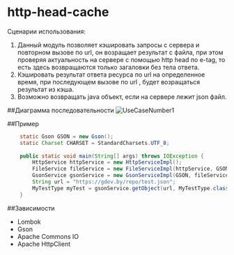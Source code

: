 # http-head-cache

Сценарии использования:
	<ol>
	<li> Данный модуль позволяет кэшировать запросы с сервера и повторном вызове по url, он возращает результат с файла, при этом проверяя актуальность на сервере с помощью http head по e-tag, то есть здесь возвращаются только загаловки без тела ответа.</li>
	<li> Кэшировать результат ответа ресурса по url на определенное время, при последующем вызове по url , будет возращаться результат из кэша.</li>
	<li> Возможно возвращать java объект, если на сервере лежит json файл.</li>
</ol>

##Диаграмма последовательности
![UseCaseNumber1](https://user-images.githubusercontent.com/48221408/134877536-9c414467-ca13-4fbb-b2c8-d77aa2fa167c.jpg)

##Пример 
```java
	static Gson GSON = new Gson();
	static Charset CHARSET = StandardCharsets.UTF_8;
	
	public static void main(String[] args) throws IOException {
		HttpService httpService = new HttpServiceImpl();
		FileService fileService = new FileServiceImpl(httpService, GSON, CHARSET);
		GsonService gsonService = new GsonServiceImpl(GSON, fileService);	
		String url = "https://gdev.by/repo/test.json";
		MyTestType myTest = gsonService.getObject(url, MyTestType.class);
	}
```
##Зависимости
*	Lombok
*	Gson
*	Apache Commons IO
*	Apache HttpClient
